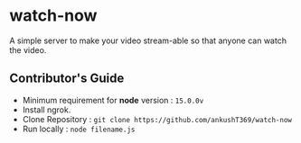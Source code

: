 # watch-now
A simple server to make your video stream-able so that anyone can watch the video.

## Contributor's Guide

- Minimum requirement for **node** version : `15.0.0v`
- Install ngrok.
- Clone Repository : `git clone https://github.com/ankushT369/watch-now`
- Run locally : `node filename.js`
